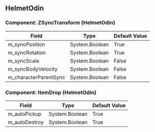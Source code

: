 ## HelmetOdin

### Component: ZSyncTransform (HelmetOdin)

|Field|Type|Default Value|
|-----|----|-------------|
|m_syncPosition|System.Boolean|True|
|m_syncRotation|System.Boolean|True|
|m_syncScale|System.Boolean|False|
|m_syncBodyVelocity|System.Boolean|False|
|m_characterParentSync|System.Boolean|False|

### Component: ItemDrop (HelmetOdin)

|Field|Type|Default Value|
|-----|----|-------------|
|m_autoPickup|System.Boolean|True|
|m_autoDestroy|System.Boolean|True|

